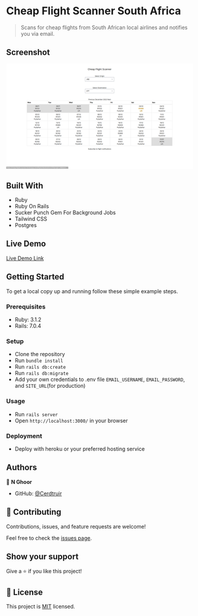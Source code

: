 # Cheap Flight Scanner South Africa

> Scans for cheap flights from South African local airlines and notifies you via email.

## Screenshot

![screenshot](Screenshot.png)

## Built With

- Ruby
- Ruby On Rails
- Sucker Punch Gem For Background Jobs
- Tailwind CSS
- Postgres

## Live Demo

[Live Demo Link](https://cheap-flights-scanner.herokuapp.com/)

## Getting Started

To get a local copy up and running follow these simple example steps.

### Prerequisites

- Ruby: 3.1.2
- Rails: 7.0.4

### Setup

- Clone the repository
- Run `bundle install`
- Run `rails db:create`
- Run `rails db:migrate`
- Add your own credentials to .env file
  `EMAIL_USERNAME`,
  `EMAIL_PASSWORD`, and
  `SITE_URL`(for production)

### Usage

- Run `rails server`
- Open `http://localhost:3000/` in your browser

### Deployment

- Deploy with heroku or your preferred hosting service

## Authors

👤 **N Ghoor**

- GitHub: [@Cerdtruir](https://github.com/Cerdtruir)

## 🤝 Contributing

Contributions, issues, and feature requests are welcome!

Feel free to check the [issues page](../../issues/).

## Show your support

Give a ⭐️ if you like this project!

## 📝 License

This project is [MIT](./LICENSE) licensed.
